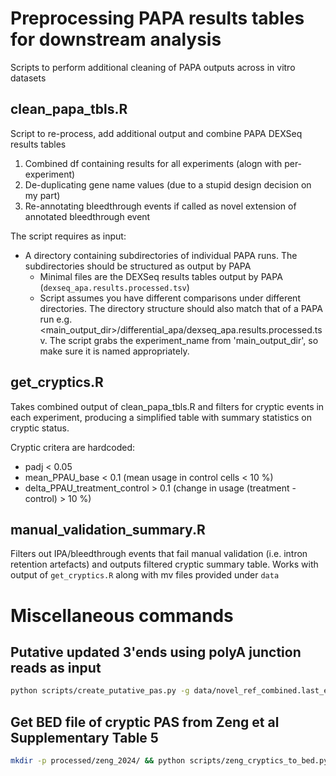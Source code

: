 # Preprocessing PAPA results tables for downstream analysis

Scripts to perform additional cleaning of PAPA outputs across in vitro datasets

## clean_papa_tbls.R

Script to re-process, add additional output and combine PAPA DEXSeq results tables

1. Combined df containing results for all experiments (alogn with per-experiment)
2. De-duplicating gene name values (due to a stupid design decision on my part)
3. Re-annotating bleedthrough events if called as novel extension of annotated bleedthrough event

The script requires as input:

- A directory containing subdirectories of individual PAPA runs. The subdirectories should be structured as output by PAPA
  - Minimal files are the DEXSeq results tables output by PAPA (`dexseq_apa.results.processed.tsv`)
  - Script assumes you have different comparisons under different directories. The directory structure should also match that of a PAPA run e.g. <main_output_dir>/differential_apa/dexseq_apa.results.processed.tsv. The script grabs the experiment_name from 'main_output_dir', so make sure it is named appropriately.

## get_cryptics.R

Takes combined output of clean_papa_tbls.R and filters for cryptic events in each experiment, producing a simplified table with summary statistics on cryptic status.

Cryptic critera are hardcoded:

- padj < 0.05
- mean_PPAU_base < 0.1 (mean usage in control cells < 10 %)
- delta_PPAU_treatment_control > 0.1 (change in usage (treatment - control) > 10 %)

## manual_validation_summary.R

Filters out IPA/bleedthrough events that fail manual validation (i.e. intron retention artefacts) and outputs filtered cryptic summary table. Works with output of `get_cryptics.R` along with mv files provided under `data`

# Miscellaneous commands

## Putative updated 3'ends using polyA junction reads as input

```bash
python scripts/create_putative_pas.py -g data/novel_ref_combined.last_exons.gtf -b data/bulk_polya_reads/tdp_ko_collection/pas_clusters/condition__TDP43KD/two_class_simple/polya_clusters.bed --max_distance 10000 --use-bed-name -o processed/curation/2024-05-23_last_exons.max_distance_10000.rep
```

## Get BED file of cryptic PAS from Zeng et al Supplementary Table 5

```bash
mkdir -p processed/zeng_2024/ && python scripts/zeng_cryptics_to_bed.py data/zeng_2024/supplementary_table_s5.csv processed/zeng_2024/supplementary_s5.cryptic_pas.bed
```
